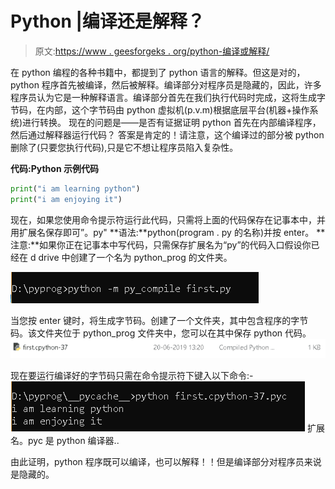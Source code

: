 # Python |编译还是解释？

> 原文:[https://www . geesforgeks . org/python-编译或解释/](https://www.geeksforgeeks.org/python-compiled-or-interpreted/)

在 python 编程的各种书籍中，都提到了 python 语言的解释。但这是对的，python 程序首先被编译，然后被解释。编译部分对程序员是隐藏的，因此，许多程序员认为它是一种解释语言。编译部分首先在我们执行代码时完成，这将生成字节码，在内部，这个字节码由 python 虚拟机(p.v.m)根据底层平台(机器+操作系统)进行转换。
现在的问题是——是否有证据证明 python 首先在内部编译程序，然后通过解释器运行代码？
答案是肯定的！请注意，这个编译过的部分被 python 删除了(只要您执行代码),只是它不想让程序员陷入复杂性。

**代码:Python 示例代码**

```py
print("i am learning python")
print("i am enjoying it")
```

现在，如果您使用命令提示符运行此代码，只需将上面的代码保存在记事本中，并用扩展名保存即可”。py"
**语法:**python(program . py 的名称)并按 enter。
**注意:**如果你正在记事本中写代码，只需保存扩展名为“py”的代码入口假设你已经在 d drive 中创建了一个名为 python_prog 的文件夹。

![](img/f3b2715c4f4d968d93043585ef4df64e.png)

当您按 enter 键时，将生成字节码。创建了一个文件夹，其中包含程序的字节码。该文件夹位于 python_prog 文件夹中，您可以在其中保存 python 代码。
![](img/be96687279ea77657550be7513b977c1.png)

现在要运行编译好的字节码只需在命令提示符下键入以下命令:-
![](img/93257302d737c353b3f6f08a5e9fce27.png)
扩展名。pyc 是 python 编译器..

由此证明，python 程序既可以编译，也可以解释！！但是编译部分对程序员来说是隐藏的。